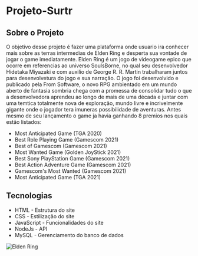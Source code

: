 
# Projeto-Surtr

## Sobre o Projeto

O objetivo desse projeto é fazer uma plataforma onde usuario ira conhecer mais sobre as terras intermedias de Elden Ring e desperta sua vontade de jogar o game imediatamente. Elden Ring é um jogo de videogame epico que ocorre em referencias ao universo SoulsBorne, no qual seu desenvolvedor Hidetaka Miyazaki e com auxilio de George R. R. Martin trabalharam juntos para desenvolvetura do jogo e sua narração. O jogo foi desenvolvido e publicado pela From Software, o novo RPG ambientado em um mundo aberto de fantasia sombria chega com a promessa de consolidar tudo o que a desenvolvedora aprendeu ao longo de mais de uma década e juntar com uma temtica totalmente nova de exploração, mundo livre e incrivelmente gigante onde o jogador tera imuneras possibilidade de aventuras. Antes mesmo de seu lançamento o game ja havia ganhando 8 premios nos quais estão listados:

- Most Anticipated Game (TGA 2020)
- Best Role Playing Game (Gamescom 2021)
- Best of Gamescom (Gamescom 2021)
- Most Wanted Game (Golden JoyStick 2021)
- Best Sony PlayStation Game (Gamescom 2021)
- Best Action Adventure Game (Gamescom 2021)
- Gamescom's Most Wanted (Gamescom 2021)
- Most Anticipated Game (TGA 2021)


## Tecnologias
- HTML - Estrutura do site
- CSS - Estilização do site
- JavaScript - Funcionalidades do site
- NodeJs - API 
- MySQL -  Gerenciamento do banco de dados



![Elden Ring](http://www.omultiverso.com.br/wp-content/uploads/2021/03/Elden-Ring_capa.jpg)
